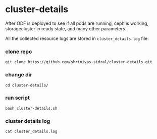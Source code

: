 # cluster-details

After ODF is deployed to see if all pods are running, ceph is working, storagecluster in ready state, and many other parameters.

All the collected resource logs are stored in `cluster_details.log` file.


### clone repo
```
git clone https://github.com/shrinivas-sidral/cluster-details.git
```
### change dir
```
cd cluster-details/
```
### run script
```
bash cluster-details.sh
```
### cluster details log
```
cat cluster_details.log
```
